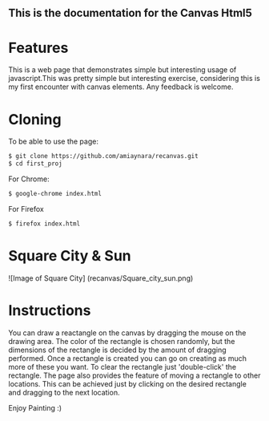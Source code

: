 This is the documentation for the Canvas Html5
-----------------------------------------------

# Features

This is a web page that demonstrates simple but interesting usage of javascript.This was pretty simple but interesting exercise, considering this is my first encounter with canvas elements. Any feedback is welcome. 



# Cloning
To be able to use the page: 
```bash
$ git clone https://github.com/amiaynara/recanvas.git
$ cd first_proj
```
For Chrome: 
```bash
$ google-chrome index.html
``` 
For Firefox
```bash
$ firefox index.html
```

# Square City & Sun 
![Image of Square City]
(recanvas/Square_city_sun.png)

# Instructions
You can draw a reactangle on the canvas by dragging the mouse on the drawing area. The color of the rectangle is chosen randomly, but the dimensions of the rectangle is decided by the amount of dragging performed. Once a rectangle is created you can go on creating as much more of these you want. To clear the rectangle just 'double-click' the rectangle.
The page also provides the feature of moving a rectangle to other locations. This can be achieved just by clicking on the desired rectangle and dragging to the next location.

Enjoy Painting :)

